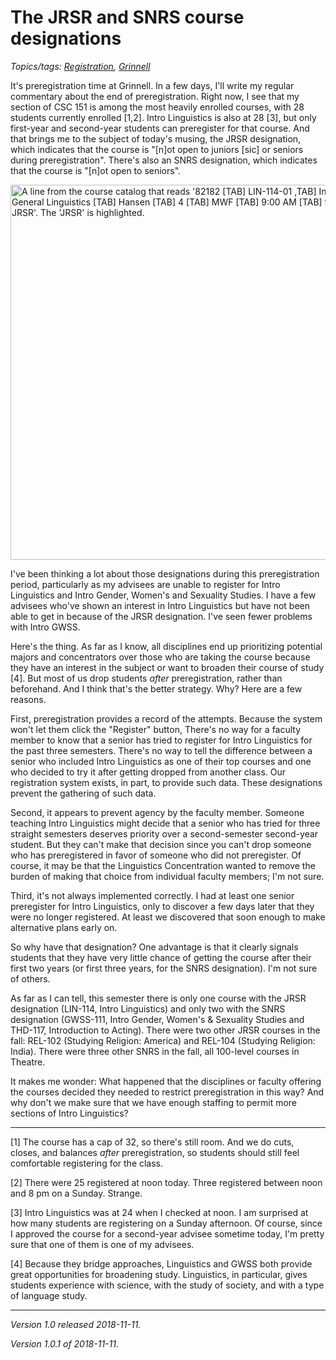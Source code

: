 The JRSR and SNRS course designations
=====================================

*Topics/tags: [Registration](index-registration), [Grinnell](index-grinnell)*

It's preregistration time at Grinnell.  In a few days, I'll write my
regular commentary about the end of preregistration.  Right now, I see
that my section of CSC 151 is among the most heavily enrolled courses,
with 28 students currently enrolled [1,2].  Intro Linguistics is also
at 28 [3], but only first-year and second-year students can preregister
for that course.  And that brings me to the subject of today's musing,
the JRSR designation, which indicates that the course is "[n]ot open to
juniors [sic] or seniors during preregistration".  There's also an SNRS
designation, which indicates that the course is "[n]ot open to seniors".

<img src="images/lin-114" width=600 alt="A line from the course catalog that reads '82182 [TAB] LIN-114-01 ,TAB] Introduction to General Linguistics [TAB] Hansen [TAB] 4 [TAB] MWF [TAB] 9:00 AM [TAB] 9:50 [TAB] JRSR'.  The 'JRSR' is highlighted.">

I've been thinking a lot about those designations during this
preregistration period, particularly as my advisees are unable to register
for Intro Linguistics and Intro Gender, Women's and Sexuality Studies.
I have a few advisees who've shown an interest in Intro Linguistics but
have not been able to get in because of the JRSR designation.  I've seen
fewer problems with Intro GWSS.

Here's the thing.  As far as I know, all disciplines end up prioritizing
potential majors and concentrators over those who are taking the course
because they have an interest in the subject or want to broaden their
course of study [4].  But most of us drop students *after* preregistration,
rather than beforehand.  And I think that's the better strategy.  Why?
Here are a few reasons.

First, preregistration provides a record of the attempts.  Because the
system won't let them click the "Register" button, There's no way for
a faculty member to know that a senior has tried to register for Intro
Linguistics for the past three semesters.  There's no way to tell the
difference between a senior who included Intro Linguistics as one of
their top courses and one who decided to try it after getting dropped
from another class.  Our registration system exists, in part, to provide
such data.  These designations prevent the gathering of such data.

Second, it appears to prevent agency by the faculty member.  Someone
teaching Intro Linguistics might decide that a senior who has tried
for three straight semesters deserves priority over a second-semester
second-year student.  But they can't make that decision since you
can't drop someone who has preregistered in favor of someone who did
not preregister.  Of course, it may be that the Linguistics Concentration
wanted to remove the burden of making that choice from individual faculty
members; I'm not sure.

Third, it's not always implemented correctly.  I had at least one senior
preregister for Intro Linguistics, only to discover a few days later
that they were no longer registered.  At least we discovered that soon
enough to make alternative plans early on.

So why have that designation?  One advantage is that it clearly signals
students that they have very little chance of getting the course after 
their first two years (or first three years, for the SNRS designation).
I'm not sure of others.

As far as I can tell, this semester there is only one course with the
JRSR designation (LIN-114, Intro Linguistics) and only two with the
SNRS designation (GWSS-111, Intro Gender, Women's & Sexuality Studies
and THD-117, Introduction to Acting).  There were two other JRSR courses
in the fall: REL-102 (Studying Religion: America) and REL-104 (Studying
Religion: India).  There were three other SNRS in the fall, all 100-level
courses in Theatre.

It makes me wonder: What happened that the disciplines or faculty offering
the courses decided they needed to restrict preregistration in this way?
And why don't we make sure that we have enough staffing to permit more
sections of Intro Linguistics?

---

[1] The course has a cap of 32, so there's still room.  And we do cuts,
closes, and balances *after* preregistration, so students should still
feel comfortable registering for the class.

[2] There were 25 registered at noon today.  Three registered between
noon and 8 pm on a Sunday.  Strange.

[3] Intro Linguistics was at 24 when I checked at noon.  I am surprised
at how many students are registering on a Sunday afternoon.  Of course,
since I approved the course for a second-year advisee sometime today,
I'm pretty sure that one of them is one of my advisees.

[4] Because they bridge approaches, Linguistics and GWSS both provide
great opportunities for broadening study.  Linguistics, in particular,
gives students experience with science, with the study of society,
and with a type of language study.

---

*Version 1.0 released 2018-11-11.*

*Version 1.0.1 of 2018-11-11.*
